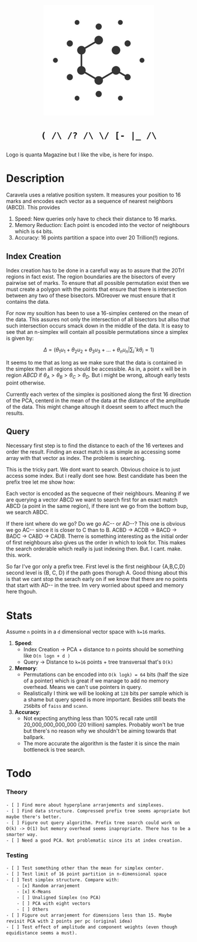 
<h1 align=center>
<img width=300 src="assets/caravela_logo_placeholder.jpeg">
<p><code>( /\ /? /\ \/ [- |_ /\</code></p>
</h1>

<p>Logo is quanta Magazine but I like the vibe, is here for inspo.</p>


# Description
Caravela uses a relative position system. It measures your position to 16 marks and encodes each vector as a sequence of nearest neighbors (ABCD). This provides
1. Speed: New queries only have to check their distance to 16 marks.
2. Memory Reduction: Each point is encoded into the vector of neighbours which is `64` bits.
3. Accuracy: 16 points partition a space into over 20 Trillion(!) regions.

## Index Creation
Index creation has to be done in a carefull way as to assure that the 20Trl regions in fact exist. The region boundaries are the bisectors of every pairwise set of marks. To ensure that all possible permutation exist then we must create a polygon with the points that ensure that there is intersection between any two of these bisectors. MOreover we must ensure that it contains the data.

For now my soultion has been to use a 16-simplex centered on the mean of the data. This assures not only the intersection of all bisectors but allso that such intersection occurs smack down in the middle of the data.
It is easy to see that an n-simplex will contain all possible permutations since a simplex is given by:

$$ \Delta = \left( \theta_1u_1 + \theta_2u_2 + \theta_3u_3 + \dots + \theta_nu_n \middle| \sum_iˆk \theta_i =1\right)$$

It seems to me that as long as we make sure that the data is contained in the simplex then all regions should be accessible. As in, a point `x` will be in region $ABCD$ if $\theta_A > \theta_B > \theta_C > \theta_D$. But i might be wrong, altough early tests point otherwise.

Currently each vertex of the simplex is positioned along the first 16 direction of the PCA, centerd in the mean of the data at the distance of the amplitude of the data. This might change altough it doesnt seem to affect much the results.

## Query
Necessary first step is to find the distance to each of the 16 vertexes and order the result. Finding an exact match is as simple as accessing some array with that vector as index. The problem is searching.

This is the tricky part. We dont want to search. Obvious choice is to just access some index. But i really dont see how. Best candidate has been the prefix tree let me show how:

Each vector is encoded as the sequecne of their neighbours. Meaning if we are querying a vector ABCD we want to search first for an exact match ABCD (a point in the same region), if there isnt we go from the bottom bup, we search ABDC.

If there isnt where do we go? Do we go AC-- or AD--? This one is obvious we go AC-- since it is closer to C than to B. ACBD -> ACDB -> BACD -> BADC -> CABD -> CADB. Therre is something interesting as the initial order of first neighbours also gives us the order in which to look for. This makes the search orderable which really is just indexing then. But. I cant. make. this. work.

So far I've gor only a prefix tree. First level is the first neighbour {A,B,C,D} second level is {B, C, D} if the path goes thorugh A. Good thisng about this is that we cant stop the serach early on if we know that there are no points that start with AD-- in the tree. Im very worried about speed and memory here thgouh.

# Stats
Assume `n` points in a `d` dimensional vector space with `k=16` marks. 
1. **Speed**:
    - Index Creation -> PCA + distance to n points should be something like `O(n logn + d )`
    - Query -> Distance to `k=16` points + tree transversal that's `O(k)`
2. **Memory**:
    - Permutations can be encoded into `O(k logk) = 64` bits (half the size of a pointer) which is great if we manage to add no memory overhead. Means we can't use pointers in query.
    - Realistically I think we will be looking at `128` bits per sample which is a shame but query speed is more important. Besides still beats the `256`bits of `faiss` and `scann`.
3. **Accuracy**:
    - Not expecting anything less than 100% recall rate untill 20_000_000_000_000 (20 trillion) samples. Probably won't be true but there's no reason why we shouldn't be aiming towards that ballpark.
    - The more accurate the algorithm is the faster it is since the main bottleneck is tree search.

# Todo
### Theory
    - [ ] Find more about hyperplane arranjements and simplexes.
    - [ ] Find data structure. Compressed prefix tree seems apropriate but maybe there's better.
    - [ ] Figure out query algorithm. Prefix tree search could work on O(k) -> O(1) but memory overhead seems inapropriate. There has to be a smarter way.
    - [ ] Need a good PCA. Not problematic since its at index creation.
### Testing
    - [ ] Test something other than the mean for simplex center.   
    - [ ] Test limit of 16 point partition in n-dimensional space
    - [ ] Test simplex structure. Compare with:
        - [x] Random arranjement
        - [x] K-Means
        - [ ] Unaligned Simplex (no PCA)
        - [ ] PCA with eight vectors
        - [ ] Others
    - [ ] Figure out arranjement for dimensions less than 15. Maybe revisit PCA with 2 points per pc (original idea)
    - [ ] Test effect of amplitude and component weights (even though equidistance seems a must).



